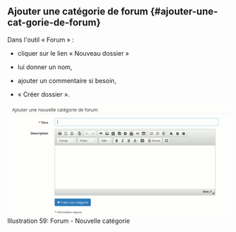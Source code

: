 ## Ajouter une catégorie de forum {#ajouter-une-cat-gorie-de-forum}

Dans l&#039;outil « Forum » :

*   cliquer sur le lien « Nouveau dossier »

*   lui donner un nom,

*   ajouter un commentaire si besoin,

*   « Créer dossier ».

![](../assets/forumajouter_-dossier.png)Illustration 59: Forum - Nouvelle catégorie